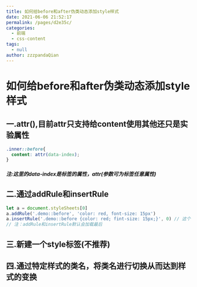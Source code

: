 ```yaml
---
title: 如何给before和after伪类动态添加style样式
date: 2021-06-06 21:52:17
permalink: /pages/d2e35c/
categories: 
  - 前端
  - css-content
tags: 
  - null
author: zzzpandaQian
---
```

# 如何给before和after伪类动态添加style样式

## 一.attr(),目前attr只支持给content使用其他还只是实验属性

```css
.inner::before{
  content: attr(data-index);
}
```

##### 注:这里的data-index是标签的属性，attr(参数可为标签任意属性)

## 二.通过addRule和insertRule

```js
let a = document.styleSheets[0]
a.addRule('.demo::before', 'color: red, font-size: 15px')
a.insertRule('.demo::before {color: red; fint-size: 15px;}', 0)	// 这个0是索引，表示在style标签的首位插入样式
// 注：addRule和insertRule默认会加载最后
```

## 三.新建一个style标签(不推荐)

## 四.通过特定样式的类名，将类名进行切换从而达到样式的变换
